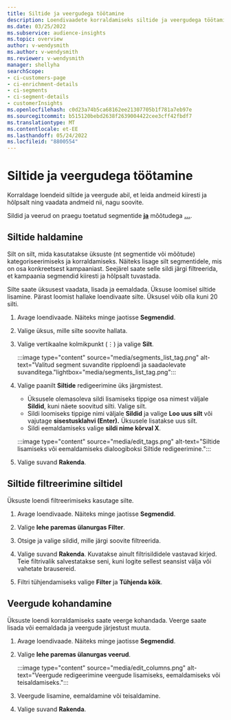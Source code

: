 ```yaml
---
title: Siltide ja veergudega töötamine
description: Loendivaadete korraldamiseks siltide ja veergudega töötamine
ms.date: 03/25/2022
ms.subservice: audience-insights
ms.topic: overview
author: v-wendysmith
ms.author: v-wendysmith
ms.reviewer: v-wendysmith
manager: shellyha
searchScope:
- ci-customers-page
- ci-enrichment-details
- ci-segments
- ci-segment-details
- customerInsights
ms.openlocfilehash: c0d23a74b5ca68162ee21307705b1f781a7eb97e
ms.sourcegitcommit: b515120bebd2638f2639004422cee3cff42fbdf7
ms.translationtype: MT
ms.contentlocale: et-EE
ms.lasthandoff: 05/24/2022
ms.locfileid: "8800554"
---
```

# <a name="work-with-tags-and-columns"></a>Siltide ja veergudega töötamine

Korraldage loendeid siltide ja veergude abil, et leida andmeid kiiresti ja hõlpsalt ning vaadata andmeid nii, nagu soovite.

Sildid ja veerud on praegu toetatud segmentide **[ja](segments.md)** mõõtudega **[...](measures.md)**.

## <a name="manage-tags"></a>Siltide haldamine

Silt on silt, mida kasutatakse üksuste (nt segmentide või mõõtude) kategoriseerimiseks ja korraldamiseks. Näiteks lisage silt segmentidele, mis on osa konkreetsest kampaaniast. Seejärel saate selle sildi järgi filtreerida, et kampaania segmendid kiiresti ja hõlpsalt tuvastada.

Silte saate üksusest vaadata, lisada ja eemaldada. Üksuse loomisel siltide lisamine. Pärast loomist hallake loendivaate silte. Üksusel võib olla kuni 20 silti.

1. Avage loendivaade. Näiteks minge jaotisse **Segmendid**.

1. Valige üksus, mille silte soovite hallata.

1. Valige vertikaalne kolmikpunkt (&vellip;) ja valige **Silt**.

   :::image type="content" source="media/segments_list_tag.png" alt-text="Valitud segment suvandite ripploendi ja saadaolevate suvanditega."lightbox="media/segments_list_tag.png":::

1. Valige paanilt **Siltide** redigeerimine üks järgmistest.

   - Üksusele olemasoleva sildi lisamiseks tippige osa nimest väljale **Sildid**, kuni näete soovitud silti. Valige silt.
   - Sildi loomiseks tippige nimi väljale **Sildid** ja valige **Loo uus silt** või vajutage **sisestusklahvi (Enter).** Üksusele lisatakse uus silt.
   - Sildi eemaldamiseks valige **sildi nime kõrval X**.

   :::image type="content" source="media/edit_tags.png" alt-text="Siltide lisamiseks või eemaldamiseks dialoogiboksi Siltide redigeerimine.":::

1. Valige suvand **Rakenda**.

## <a name="filter-on-tags"></a>Siltide filtreerimine siltidel

Üksuste loendi filtreerimiseks kasutage silte.

1. Avage loendivaade. Näiteks minge jaotisse **Segmendid**.

1. Valige **lehe paremas ülanurgas Filter**.

1. Otsige ja valige sildid, mille järgi soovite filtreerida.

1. Valige suvand **Rakenda**. Kuvatakse ainult filtrisildidele vastavad kirjed. Teie filtrivalik salvestatakse seni, kuni logite sellest seansist välja või vahetate brausereid.

1. Filtri tühjendamiseks valige **Filter** ja **Tühjenda kõik**.

## <a name="customize-columns"></a>Veergude kohandamine

Üksuste loendi korraldamiseks saate veerge kohandada. Veerge saate lisada või eemaldada ja veergude järjestust muuta.

1. Avage loendivaade. Näiteks minge jaotisse **Segmendid**.

1. Valige **lehe paremas ülanurgas veerud**.

   :::image type="content" source="media/edit_columns.png" alt-text="Veergude redigeerimine veergude lisamiseks, eemaldamiseks või teisaldamiseks.":::

1. Veergude lisamine, eemaldamine või teisaldamine.

1. Valige suvand **Rakenda**.
